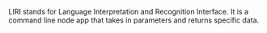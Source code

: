 LIRI stands for Language Interpretation and Recognition Interface.
It is a command line node app that takes in parameters and returns specific data.
